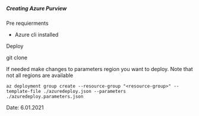 ##### Creating Azure Purview 

Pre requierments 

+ Azure cli installed 



Deploy

git clone

If needed make changes to parameters region you want to deploy. Note that not all regions are available 

```
az deployment group create --resource-group "<resource-group>" --template-file ./azuredeploy.json --parameters ./azuredeploy.parameters.json
```



Date: 6.01.2021







